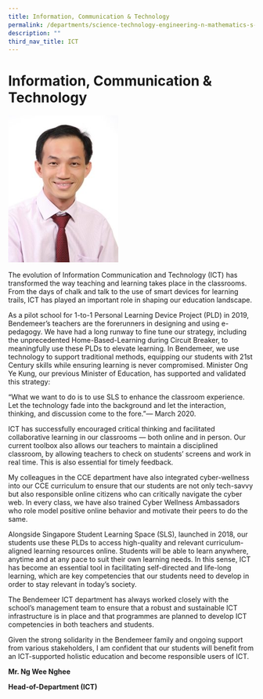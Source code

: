 ```yaml
---
title: Information, Communication & Technology
permalink: /departments/science-technology-engineering-n-mathematics-s-t-e-m/ict
description: ""
third_nav_title: ICT
---
```

# Information, Communication & Technology

![Mr. Ng Wee Nghee  Head-of-Department (ICT)](/images/NgWeeNghee-225x300.jpg)

The evolution of Information Communication and Technology (ICT) has transformed the way teaching and learning takes place in the classrooms. From the days of chalk and talk to the use of smart devices for learning trails, ICT has played an important role in shaping our education landscape.

As a pilot school for 1-to-1 Personal Learning Device Project (PLD) in 2019, Bendemeer’s teachers are the forerunners in designing and using e-pedagogy. We have had a long runway to fine tune our strategy, including the unprecedented Home-Based-Learning during Circuit Breaker, to meaningfully use these PLDs to elevate learning. In Bendemeer, we use technology to support traditional methods, equipping our students with 21st Century skills while ensuring learning is never compromised. Minister Ong Ye Kung, our previous Minister of Education, has supported and validated this strategy:

“What we want to do is to use SLS to enhance the classroom experience. Let the technology fade into the background and let the interaction, thinking, and discussion come to the fore.”— March 2020.

ICT has successfully encouraged critical thinking and facilitated collaborative learning in our classrooms — both online and in person. Our current toolbox also allows our teachers to maintain a disciplined classroom, by allowing teachers to check on students’ screens and work in real time. This is also essential for timely feedback.

My colleagues in the CCE department have also integrated cyber-wellness into our CCE curriculum to ensure that our students are not only tech-savvy but also responsible online citizens who can critically navigate the cyber web. In every class, we have also trained Cyber Wellness Ambassadors who role model positive online behavior and motivate their peers to do the same.

Alongside Singapore Student Learning Space (SLS), launched in 2018, our students use these PLDs to access high-quality and relevant curriculum-aligned learning resources online. Students will be able to learn anywhere, anytime and at any pace to suit their own learning needs. In this sense, ICT has become an essential tool in facilitating self-directed and life-long learning, which are key competencies that our students need to develop in order to stay relevant in today’s society.

The Bendemeer ICT department has always worked closely with the school’s management team to ensure that a robust and sustainable ICT infrastructure is in place and that programmes are planned to develop ICT competencies in both teachers and students.

Given the strong solidarity in the Bendemeer family and ongoing support from various stakeholders, I am confident that our students will benefit from an ICT-supported holistic education and become responsible users of ICT.

**Mr. Ng Wee Nghee**

**Head-of-Department (ICT)**
